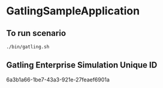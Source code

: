 # GatlingSampleApplication

## To run scenario

`./bin/gatling.sh`

## Gatling Enterprise Simulation Unique ID

6a3b1a66-1be7-43a3-921e-27feaef6901a

